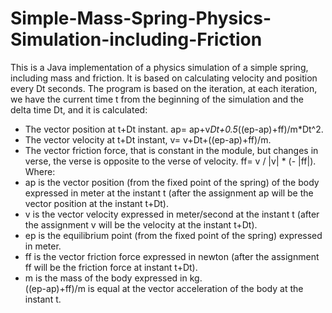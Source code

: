 # Simple-Mass-Spring-Physics-Simulation-including-Friction
This is a Java implementation of a physics simulation of a simple spring, including mass and friction. It is based on calculating velocity and position every Dt seconds. 
The program is based on the iteration, at each iteration, we have the current time t from the beginning of the simulation and the delta time Dt, and it is calculated:
- The vector position at t+Dt instant. ap=  ap+v*Dt+0.5*((ep-ap)+ff)/m*Dt^2.
- The vector velocity at t+Dt instant, v= v+Dt+((ep-ap)+ff)/m.
- The vector friction force, that is constant in the module, but changes in verse, the verse is opposite to the verse of velocity. ff= v / |v| * (- |ff|).<br />
Where:
- ap is the vector position (from the fixed point of the spring) of the body expressed in meter at the instant t (after the assignment ap will be the vector position at the instant t+Dt).
- v is the vector velocity expressed in meter/second at the instant t (after the assignment v will be the velocity at the instant t+Dt).
- ep is the equilibrium point (from the fixed point of the spring) expressed in meter.
- ff is the vector friction force expressed in newton (after the assignment ff will be the friction force at instant t+Dt).
- m is the mass of the body expressed in kg. 
<br />((ep-ap)+ff)/m is equal at the vector acceleration of the body at the instant t.
